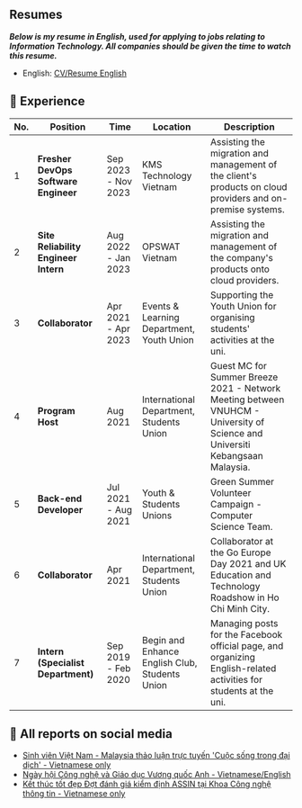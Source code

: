 ## Resumes

**_Below is my resume in English, used for applying to jobs relating to Information Technology. All companies should be given the time to watch this resume._**

- English: [CV/Resume English](../../../../../public/docs/TUAN-ANH-BUI-LE-English.pdf)

## 🏫 Experience

| No. | Position                             | Time                | Location                                       | Description                                                                                                                  |
| --- | ------------------------------------ | ------------------- | ---------------------------------------------- | ---------------------------------------------------------------------------------------------------------------------------- |
| 1   | **Fresher DevOps Software Engineer** | Sep 2023 - Nov 2023 | KMS Technology Vietnam                         | Assisting the migration and management of the client's products on cloud providers and on-premise systems.                   |
| 2   | **Site Reliability Engineer Intern** | Aug 2022 - Jan 2023 | OPSWAT Vietnam                                 | Assisting the migration and management of the company's products onto cloud providers.                                       |
| 3   | **Collaborator**                     | Apr 2021 - Apr 2023 | Events & Learning Department, Youth Union      | Supporting the Youth Union for organising students' activities at the uni.                                                   |
| 4   | **Program Host**                     | Aug 2021            | International Department, Students Union       | Guest MC for Summer Breeze 2021 - Network Meeting between VNUHCM - University of Science and Universiti Kebangsaan Malaysia. |
| 5   | **Back-end Developer**               | Jul 2021 - Aug 2021 | Youth & Students Unions                        | Green Summer Volunteer Campaign - Computer Science Team.                                                                     |
| 6   | **Collaborator**                     | Apr 2021            | International Department, Students Union       | Collaborator at the Go Europe Day 2021 and UK Education and Technology Roadshow in Ho Chi Minh City.                         |
| 7   | **Intern (Specialist Department)**   | Sep 2019 - Feb 2020 | Begin and Enhance English Club, Students Union | Managing posts for the Facebook official page, and organizing English-related activities for students at the uni.            |

## 📜 All reports on social media

- [Sinh viên Việt Nam - Malaysia thảo luận trực tuyến 'Cuộc sống trong đại dịch' - Vietnamese only](https://tuoitre.vn/sinh-vien-viet-nam-malaysia-thao-luan-truc-tuyen-cuoc-song-trong-dai-dich-20210807122658403.htm)
- [Ngày hội Công nghệ và Giáo dục Vương quốc Anh - Vietnamese/English](https://www.linkedin.com/feed/update/urn:li:activity:6792718845288292352/)
- [Kết thúc tốt đẹp Đợt đánh giá kiểm định ASSIN tại Khoa Công nghệ thông tin - Vietnamese only](https://www.facebook.com/VNUHCM.US/posts/pfbid02ctU7UNaURaQhDuHurjoYHxgGTYWQesWco2zJPx6muHzEPDCrwnUktcuJ95CR5kcdl)
